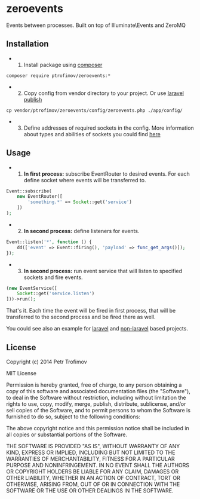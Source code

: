 zeroevents
==========

Events between processes. Built on top of Illuminate\Events and ZeroMQ

## Installation

* 1. Install package using [composer](https://getcomposer.org/)
```
composer require ptrofimov/zeroevents:*
```
* 2. Copy config from vendor directory to your project. Or use [laravel publish](http://laravel.com/docs/4.2/packages#package-configuration)
```
cp vendor/ptrofimov/zeroevents/config/zeroevents.php ./app/config/
```
* 3. Define addresses of required sockets in the config. More information about types and abilities of sockets you could find [here](http://zguide.zeromq.org/page:all#toc11)

## Usage

* 1. **In first process:** subscribe EventRouter to desired events. For each define socket where events will be transferred to.

```php
Event::subscribe(
    new EventRouter([
        'something.*' => Socket::get('service')
    ])
);
```

* 2. **In second process:** define listeners for events.

```php
Event::listen('*', function () {
    dd(['event' => Event::firing(), 'payload' => func_get_args()]);
});
```

* 3. **In second process:** run event service that will listen to specified sockets and fire events.

```php
(new EventService([
    Socket::get('service.listen')
]))->run();
```

That's it. Each time the event will be fired in first process, that will be transferred to the second process and be fired there as well.

You could see also an example for [laravel](example/laravel.php) and [non-laravel](example/non-laravel.php) based projects.

## License

Copyright (c) 2014 Petr Trofimov

MIT License

Permission is hereby granted, free of charge, to any person obtaining
a copy of this software and associated documentation files (the
"Software"), to deal in the Software without restriction, including
without limitation the rights to use, copy, modify, merge, publish,
distribute, sublicense, and/or sell copies of the Software, and to
permit persons to whom the Software is furnished to do so, subject to
the following conditions:

The above copyright notice and this permission notice shall be
included in all copies or substantial portions of the Software.

THE SOFTWARE IS PROVIDED "AS IS", WITHOUT WARRANTY OF ANY KIND,
EXPRESS OR IMPLIED, INCLUDING BUT NOT LIMITED TO THE WARRANTIES OF
MERCHANTABILITY, FITNESS FOR A PARTICULAR PURPOSE AND
NONINFRINGEMENT. IN NO EVENT SHALL THE AUTHORS OR COPYRIGHT HOLDERS BE
LIABLE FOR ANY CLAIM, DAMAGES OR OTHER LIABILITY, WHETHER IN AN ACTION
OF CONTRACT, TORT OR OTHERWISE, ARISING FROM, OUT OF OR IN CONNECTION
WITH THE SOFTWARE OR THE USE OR OTHER DEALINGS IN THE SOFTWARE.
